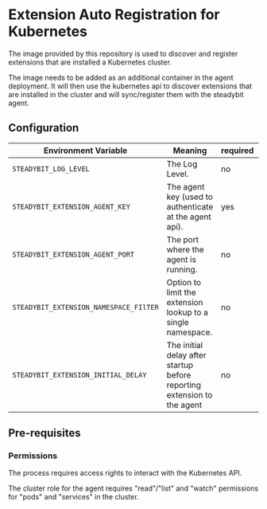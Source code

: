 # Extension Auto Registration for Kubernetes

The image provided by this repository is used to discover and register extensions that are installed a Kubernetes cluster.

The image needs to be added as an additional container in the agent deployment. It will then use the kubernetes api to
discover extensions that are installed in the cluster and will sync/register them with the steadybit agent.

## Configuration

| Environment Variable                   | Meaning                                                                 | required | default |
|----------------------------------------|-------------------------------------------------------------------------|----------|---------|
| `STEADYBIT_LOG_LEVEL`                  | The Log Level.                                                          | no       | INFO    |
| `STEADYBIT_EXTENSION_AGENT_KEY`        | The agent key (used to authenticate at the agent api).                  | yes      |         |
| `STEADYBIT_EXTENSION_AGENT_PORT`       | The port where the agent is running.                                    | no       | 42899   |
| `STEADYBIT_EXTENSION_NAMESPACE_FIlTER` | Option to limit the extension lookup to a single namespace.             | no       |         |
| `STEADYBIT_EXTENSION_INITIAL_DELAY`    | The initial delay after startup before reporting extension to the agent | no       | 5       |

## Pre-requisites

### Permissions

The process requires access rights to interact with the Kubernetes API.

The cluster role for the agent requires "read"/"list" and "watch"  permissions for "pods" and "services" in the cluster.
